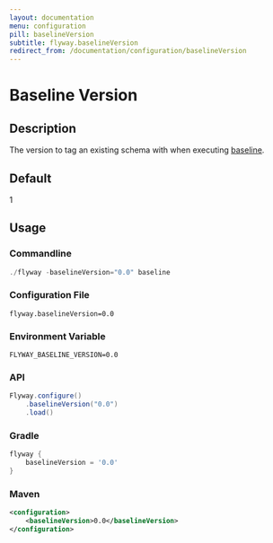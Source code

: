 ```yaml
---
layout: documentation
menu: configuration
pill: baselineVersion
subtitle: flyway.baselineVersion
redirect_from: /documentation/configuration/baselineVersion
---
```


# Baseline Version

## Description
The version to tag an existing schema with when executing [baseline](/documentation/command/baseline).

## Default
1

## Usage

### Commandline
```powershell
./flyway -baselineVersion="0.0" baseline
```

### Configuration File
```properties
flyway.baselineVersion=0.0
```

### Environment Variable
```properties
FLYWAY_BASELINE_VERSION=0.0
```

### API
```java
Flyway.configure()
    .baselineVersion("0.0")
    .load()
```

### Gradle
```groovy
flyway {
    baselineVersion = '0.0'
}
```

### Maven
```xml
<configuration>
    <baselineVersion>0.0</baselineVersion>
</configuration>
```